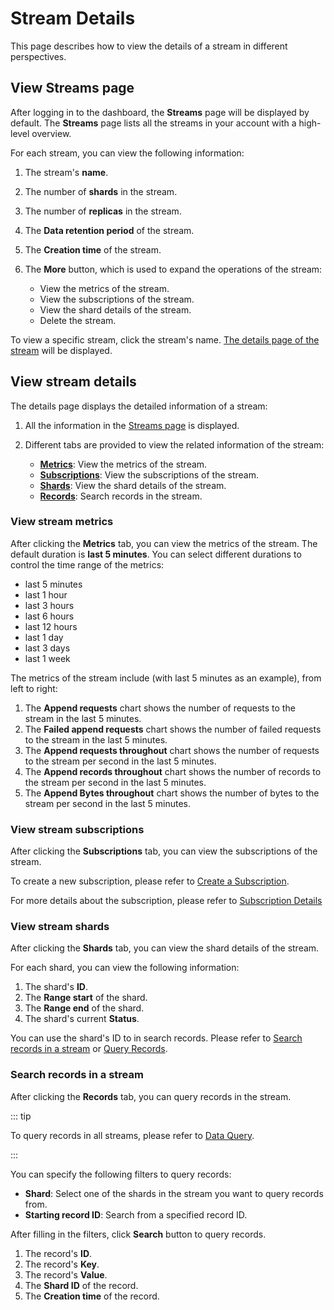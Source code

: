 # Stream Details

This page describes how to view the details of a stream in different perspectives.

## View Streams page

After logging in to the dashboard, the **Streams** page will be displayed by default.
The **Streams** page lists all the streams in your account with a high-level overview.

For each stream, you can view the following information:

1. The stream's **name**.
2. The number of **shards** in the stream.
3. The number of **replicas** in the stream.
4. The **Data retention period** of the stream.
5. The **Creation time** of the stream.
6. The **More** button, which is used to expand the operations of the stream:

   - View the metrics of the stream.
   - View the subscriptions of the stream.
   - View the shard details of the stream.
   - Delete the stream.

To view a specific stream, click the stream's name. [The details page of the stream](#view-stream-details) will be displayed.

## View stream details

The details page displays the detailed information of a stream:

1. All the information in the [Streams page](#view-streams-page) is displayed.
2. Different tabs are provided to view the related information of the stream:

   - [**Metrics**](#view-stream-metrics): View the metrics of the stream.
   - [**Subscriptions**](#view-stream-subscriptions): View the subscriptions of the stream.
   - [**Shards**](#view-stream-shards): View the shard details of the stream.
   - [**Records**](#search-records-in-a-stream): Search records in the stream.

### View stream metrics

After clicking the **Metrics** tab, you can view the metrics of the stream.
The default duration is **last 5 minutes**. You can select different durations to control the time range of the metrics:

- last 5 minutes
- last 1 hour
- last 3 hours
- last 6 hours
- last 12 hours
- last 1 day
- last 3 days
- last 1 week

The metrics of the stream include (with last 5 minutes as an example), from left to right:

1. The **Append requests** chart shows the number of requests to the stream in the last 5 minutes.
2. The **Failed append requests** chart shows the number of failed requests to the stream in the last 5 minutes.
3. The **Append requests throughout** chart shows the number of requests to the stream per second in the last 5 minutes.
4. The **Append records throughout** chart shows the number of records to the stream per second in the last 5 minutes.
5. The **Append Bytes throughout** chart shows the number of bytes to the stream per second in the last 5 minutes.

### View stream subscriptions

After clicking the **Subscriptions** tab, you can view the subscriptions of the stream.

To create a new subscription, please refer to [Create a Subscription](../manage-subscriptions/create-a-subscription.md).

For more details about the subscription, please refer to [Subscription Details](../manage-subscriptions/subscription-details.md)

### View stream shards

After clicking the **Shards** tab, you can view the shard details of the stream.

For each shard, you can view the following information:

1. The shard's **ID**.
2. The **Range start** of the shard.
3. The **Range end** of the shard.
4. The shard's current **Status**.

You can use the shard's ID to in search records. Please refer to [Search records in a stream](#search-records-in-a-stream) or [Query Records](../data-query/query-records.md).

### Search records in a stream

After clicking the **Records** tab, you can query records in the stream.

::: tip

To query records in all streams, please refer to [Data Query](../data-query/query-records.md).

:::

You can specify the following filters to query records:

- **Shard**: Select one of the shards in the stream you want to query records from.
- **Starting record ID**: Search from a specified record ID.

After filling in the filters, click **Search** button to query records.

1. The record's **ID**.
2. The record's **Key**.
3. The record's **Value**.
4. The **Shard ID** of the record.
5. The **Creation time** of the record.

